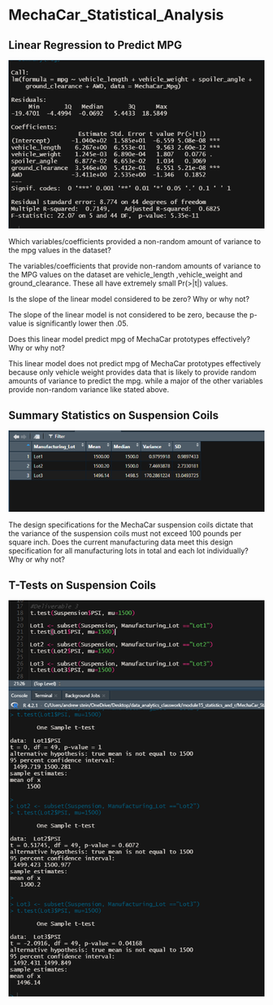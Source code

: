 # MechaCar_Statistical_Analysis

## Linear Regression to Predict MPG
![image1](https://github.com/Ajsforlife/MechaCar_Statistical_Analysis/blob/main/challenge_pics/deliverable1.png)

Which variables/coefficients provided a non-random amount of variance to the mpg values in the dataset?

The variables/coefficients that provide non-random amounts of variance to the MPG values on the dataset are vehicle_length ,vehicle_weight and ground_clearance. These all have extremely small Pr(>|t|) values.
    
Is the slope of the linear model considered to be zero? Why or why not?

The slope of the linear model is not considered to be zero, because the p-value is significantly lower then .05.

Does this linear model predict mpg of MechaCar prototypes effectively? Why or why not?

This linear model does not predict mpg of MechaCar prototypes effectively because only vehicle weight provides data that is likely to provide random amounts of variance to predict the mpg. while a major of the other variables provide non-random variance like stated above.

## Summary Statistics on Suspension Coils
![image2](https://github.com/Ajsforlife/MechaCar_Statistical_Analysis/blob/main/challenge_pics/deliverable%202.png)

The design specifications for the MechaCar suspension coils dictate that the variance of the suspension coils must not exceed 100 pounds per square inch. Does the current manufacturing data meet this design specification for all manufacturing lots in total and each lot individually? Why or why not?

## T-Tests on Suspension Coils

![image3](https://github.com/Ajsforlife/MechaCar_Statistical_Analysis/blob/main/challenge_pics/deliverable%203.png)
